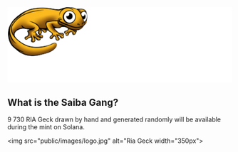 <img src="public/images/logo.png" alt="Logo" width="600px">

## What is the Saiba Gang?

9 730 RIA Geck drawn by hand and generated randomly will be available during the mint on Solana.

<img src="public/images/logo.jpg" alt="Ria Geck width="350px">
